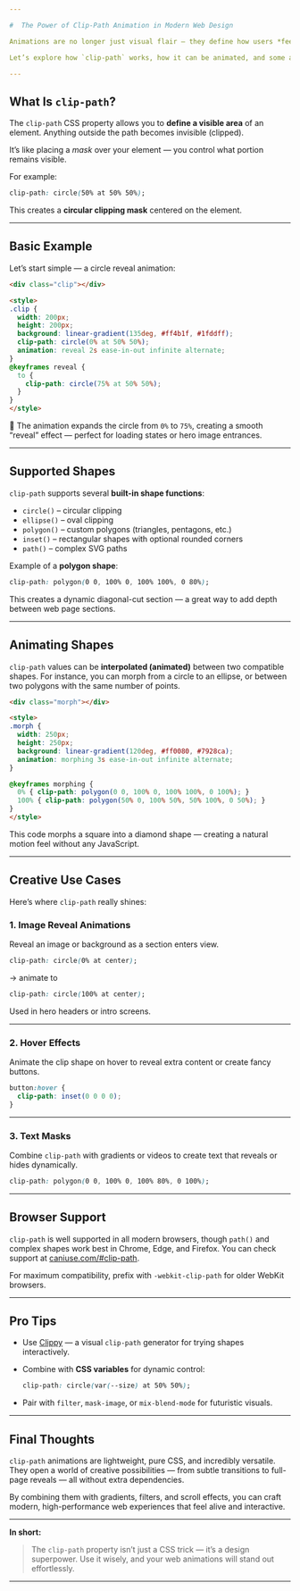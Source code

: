 ```yaml
---

#  The Power of Clip-Path Animation in Modern Web Design

Animations are no longer just visual flair — they define how users *feel* while interacting with a website. Among the many CSS techniques available, **`clip-path`** stands out as a creative powerhouse for crafting unique transitions, reveals, and motion effects without relying on JavaScript or heavy libraries.

Let’s explore how `clip-path` works, how it can be animated, and some advanced use cases you can start experimenting with today.

---
```


##  What Is `clip-path`?

The `clip-path` CSS property allows you to **define a visible area** of an element. Anything outside the path becomes invisible (clipped).

It’s like placing a *mask* over your element — you control what portion remains visible.

For example:

```css
clip-path: circle(50% at 50% 50%);
```

This creates a **circular clipping mask** centered on the element.

---

##  Basic Example

Let’s start simple — a circle reveal animation:

```html
<div class="clip"></div>

<style>
.clip {
  width: 200px;
  height: 200px;
  background: linear-gradient(135deg, #ff4b1f, #1fddff);
  clip-path: circle(0% at 50% 50%);
  animation: reveal 2s ease-in-out infinite alternate;
}
@keyframes reveal {
  to {
    clip-path: circle(75% at 50% 50%);
  }
}
</style>
```

🔹 The animation expands the circle from `0%` to `75%`, creating a smooth “reveal” effect — perfect for loading states or hero image entrances.

---

##  Supported Shapes

`clip-path` supports several **built-in shape functions**:

* `circle()` – circular clipping
* `ellipse()` – oval clipping
* `polygon()` – custom polygons (triangles, pentagons, etc.)
* `inset()` – rectangular shapes with optional rounded corners
* `path()` – complex SVG paths

Example of a **polygon shape**:

```css
clip-path: polygon(0 0, 100% 0, 100% 100%, 0 80%);
```

This creates a dynamic diagonal-cut section — a great way to add depth between web page sections.

---

##  Animating Shapes

`clip-path` values can be **interpolated (animated)** between two compatible shapes.
For instance, you can morph from a circle to an ellipse, or between two polygons with the same number of points.

```html
<div class="morph"></div>

<style>
.morph {
  width: 250px;
  height: 250px;
  background: linear-gradient(120deg, #ff0080, #7928ca);
  animation: morphing 3s ease-in-out infinite alternate;
}

@keyframes morphing {
  0% { clip-path: polygon(0 0, 100% 0, 100% 100%, 0 100%); }
  100% { clip-path: polygon(50% 0, 100% 50%, 50% 100%, 0 50%); }
}
</style>
```

 This code morphs a square into a diamond shape — creating a natural motion feel without any JavaScript.

---

##  Creative Use Cases

Here’s where `clip-path` really shines:

### 1. **Image Reveal Animations**

Reveal an image or background as a section enters view.

```css
clip-path: circle(0% at center);
```

→ animate to

```css
clip-path: circle(100% at center);
```

Used in hero headers or intro screens.

---

### 2. **Hover Effects**

Animate the clip shape on hover to reveal extra content or create fancy buttons.

```css
button:hover {
  clip-path: inset(0 0 0 0);
}
```

---

### 3. **Text Masks**

Combine `clip-path` with gradients or videos to create text that reveals or hides dynamically.

```css
clip-path: polygon(0 0, 100% 0, 100% 80%, 0 100%);
```

---

##  Browser Support

 `clip-path` is well supported in all modern browsers, though `path()` and complex shapes work best in Chrome, Edge, and Firefox.
You can check support at [caniuse.com/#clip-path](https://caniuse.com/#feat=css-clip-path).

For maximum compatibility, prefix with `-webkit-clip-path` for older WebKit browsers.

---

##  Pro Tips

* Use [Clippy](https://bennettfeely.com/clippy/) — a visual `clip-path` generator for trying shapes interactively.
* Combine with **CSS variables** for dynamic control:

  ```css
  clip-path: circle(var(--size) at 50% 50%);
  ```
* Pair with `filter`, `mask-image`, or `mix-blend-mode` for futuristic visuals.

---

##  Final Thoughts

`clip-path` animations are lightweight, pure CSS, and incredibly versatile.
They open a world of creative possibilities — from subtle transitions to full-page reveals — all without extra dependencies.

By combining them with gradients, filters, and scroll effects, you can craft modern, high-performance web experiences that feel alive and interactive.

---

**In short:**

> The `clip-path` property isn’t just a CSS trick — it’s a design superpower.
> Use it wisely, and your web animations will stand out effortlessly.

---


